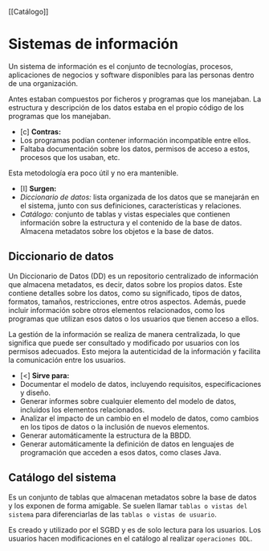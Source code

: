[[Catálogo]]

# Sistemas de información
Un sistema de información es el conjunto de tecnologías, procesos, aplicaciones de negocios y software disponibles para las personas dentro de una organización.

Antes estaban compuestos por ficheros y programas que los manejaban. La estructura y descripción de los datos estaba en el propio código de los programas que los manejaban.

+ [c] **Contras:**
+ Los programas podían contener información incompatible entre ellos.
+ Faltaba documentación sobre los datos, permisos de acceso a estos, procesos que los usaban, etc.

Esta metodología era poco útil y no era mantenible.
+ [I] **Surgen:**
+ *Diccionario de datos:* lista organizada de los datos que se manejarán en el sistema, junto con sus definiciones, características y relaciones.
+ *Catálogo:* conjunto de tablas y vistas especiales que contienen información sobre la estructura y el contenido de la base de datos. Almacena metadatos sobre los objetos e la base de datos.

## Diccionario de datos
Un Diccionario de Datos (DD) es un repositorio centralizado de información que almacena metadatos, es decir, datos sobre los propios datos. Este contiene detalles sobre los datos, como su significado, tipos de datos, formatos, tamaños, restricciones, entre otros aspectos. Además, puede incluir información sobre otros elementos relacionados, como los programas que utilizan esos datos o los usuarios que tienen acceso a ellos.

La gestión de la información se realiza de manera centralizada, lo que significa que puede ser consultado y modificado por usuarios con los permisos adecuados. Esto mejora la autenticidad de la información y facilita la comunicación entre los usuarios.

+ [<] **Sirve para:**
+ Documentar el modelo de datos, incluyendo requisitos, especificaciones y diseño.
+ Generar informes sobre cualquier elemento del modelo de datos, incluidos los elementos relacionados.
+ Analizar el impacto de un cambio en el modelo de datos, como cambios en los tipos de datos o la inclusión de nuevos elementos.
+ Generar automáticamente la estructura de la BBDD.
+ Generar automáticamente la definición de datos en lenguajes de programación que acceden a esos datos, como clases Java.

## Catálogo del sistema
Es un conjunto de tablas que almacenan metadatos sobre la base de datos y los exponen de forma amigable. Se suelen llamar `tablas o vistas del sistema` para diferenciarlas de las `tablas o vistas de usuario`.

Es creado y utilizado por el SGBD y es de solo lectura para los usuarios. Los usuarios hacen modificaciones en el catálogo al realizar `operaciones DDL`.